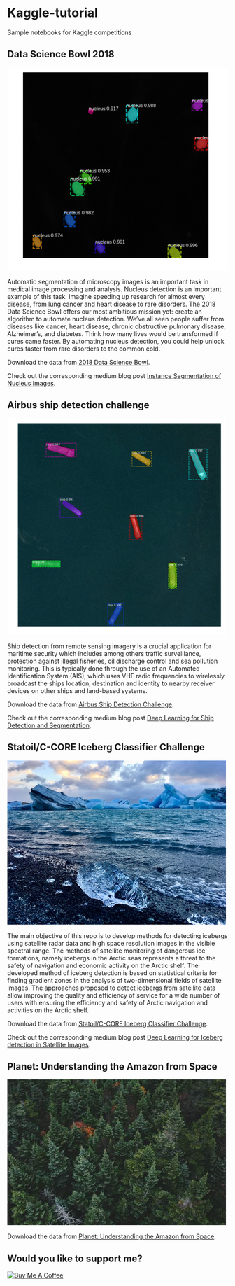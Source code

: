 # Kaggle-tutorial
Sample notebooks for Kaggle competitions

## Data Science Bowl 2018

![nucleus](n3.png)

Automatic segmentation of microscopy images is an important task in medical image processing and analysis. Nucleus detection is an important example of this task. Imagine speeding up research for almost every disease, from lung cancer and heart disease to rare disorders. The 2018 Data Science Bowl offers our most ambitious mission yet: create an algorithm to automate nucleus detection. We’ve all seen people suffer from diseases like cancer, heart disease, chronic obstructive pulmonary disease, Alzheimer’s, and diabetes. Think how many lives would be transformed if cures came faster. By automating nucleus detection, you could help unlock cures faster from rare disorders to the common cold.

Download the data from [2018 Data Science Bowl](https://www.kaggle.com/c/data-science-bowl-2018/data).

Check out the corresponding medium blog post [Instance Segmentation of Nucleus Images](https://medium.com/@abhinav.sagar/nucleus-segmentation-using-u-net-eceb14a9ced4).

## Airbus ship detection challenge

![ship](airbus.png)

Ship detection from remote sensing imagery is a crucial application for maritime security which includes among others traffic surveillance, protection against illegal fisheries, oil discharge control and sea pollution monitoring. This is typically done through the use of an Automated Identification System (AIS), which uses VHF radio frequencies to wirelessly broadcast the ships location, destination and identity to nearby receiver devices on other ships and land-based systems.

Download the data from [Airbus Ship Detection Challenge](https://www.kaggle.com/c/airbus-ship-detection/data).

Check out the corresponding medium blog post [Deep Learning for Ship Detection and Segmentation](https://medium.com/@abhinav.sagar/deep-learning-for-ship-detection-and-segmentation-71d223aca649).

## Statoil/C-CORE Iceberg Classifier Challenge

![iceberg](statoil.jpg)

The main objective of this repo is to develop methods for detecting icebergs using satellite radar data and high space resolution images in the visible spectral range. The methods of satellite monitoring of dangerous ice formations, namely icebergs in the Arctic seas represents a threat to the safety of navigation and economic activity on the Arctic shelf. The developed method of iceberg detection is based on statistical criteria for finding gradient zones in the analysis of two-dimensional fields of satellite images. The approaches proposed to detect icebergs from satellite data allow improving the quality and efficiency of service for a wide number of users with ensuring the efficiency and safety of Arctic navigation and activities on the Arctic shelf.

Download the data from [Statoil/C-CORE Iceberg Classifier Challenge](https://www.kaggle.com/c/statoil-iceberg-classifier-challenge/data).

Check out the corresponding medium blog post [Deep Learning for Iceberg detection in Satellite Images](https://medium.com/@abhinav.sagar/deep-learning-for-iceberg-detection-in-satellite-images-c667acf4bad0).

## Planet: Understanding the Amazon from Space

![amazon](amazon.jpg)

Download the data from [Planet: Understanding the Amazon from Space](https://www.kaggle.com/c/planet-understanding-the-amazon-from-space/data).

## Would you like to support me?

<a href="https://www.buymeacoffee.com/abhinavsagar" target="_blank"><img src="https://www.buymeacoffee.com/assets/img/custom_images/black_img.png" alt="Buy Me A Coffee" style="height: auto !important;width: auto !important;" ></a>
